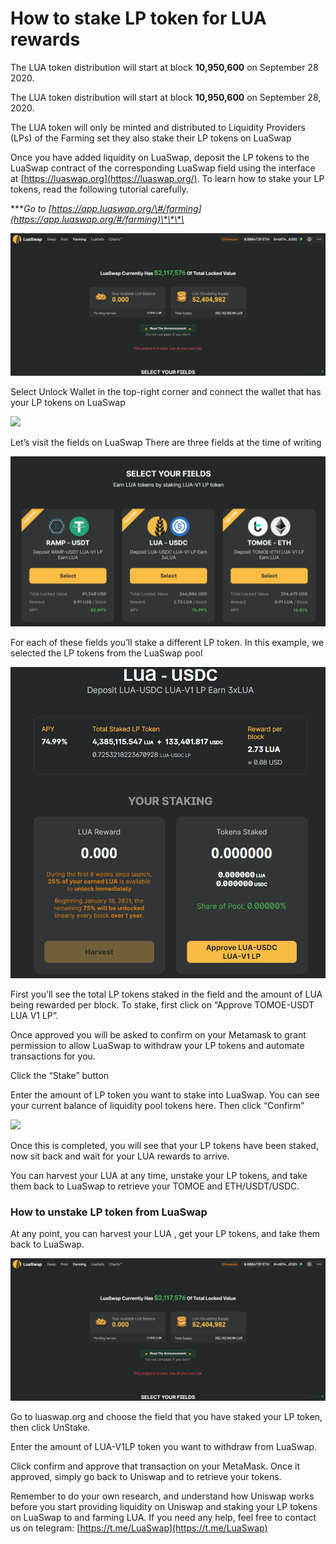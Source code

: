 # How to stake LP token for LUA rewards

The LUA token distribution will start at block **10,950,600** on September 28 2020. 

The LUA token distribution will start at block **10,950,600** on September 28, 2020. 

The LUA token will only be minted and distributed to Liquidity Providers \(LPs\) of the Farming set they also stake their LP tokens on LuaSwap 

Once you have added liquidity on LuaSwap,  deposit the LP tokens to the LuaSwap contract of the corresponding LuaSwap field using the interface at [https://luaswap.org](https://luaswap.org/).  To learn how to stake your LP tokens, read the following tutorial carefully.   
  
****Go to [https://app.luaswap.org/\#/farming](https://app.luaswap.org/#/farming)\*\*\*\*

![](../../.gitbook/assets/screenshot-2021-02-03-093348%20%281%29.png)

Select Unlock Wallet in the top-right corner and connect the wallet that has your LP tokens on LuaSwap

![](https://lh6.googleusercontent.com/jMlNA4BUd7rhwOKvCS1Lu4hAus-l774URdQ_iSJaCzNjY8WgcP50HXJ62A8dYSxJgLC571E24GGmeJHZJPCZx71GmsaojlQfgRYQYjk-yXUZUSoeIHiHLgIMN8qSdxGJrgZu3LeB)

Let’s visit the fields on LuaSwap  There are three fields at the time of writing

![](../../.gitbook/assets/screenshot-2021-02-03-093925.png)

For each of these fields you’ll stake a different LP token. In this example, we selected the LP tokens from the LuaSwap pool

![](../../.gitbook/assets/screenshot-2021-02-03-093801.png)

First you’ll see the total LP tokens staked in the field and the amount of LUA being rewarded per block. To stake, first  click on “Approve TOMOE-USDT LUA V1 LP”.

Once approved you will be asked to confirm on your Metamask to grant permission to allow LuaSwap to withdraw your LP tokens and automate transactions for you. 

Click the “Stake” button

Enter the amount of LP token you want to stake into LuaSwap. You can see your current balance of liquidity pool tokens here. Then click “Confirm”  


![](https://lh5.googleusercontent.com/9vyixhMdolzouIoS8htAGLU1X3sfYZAqLm3Isv-7VAUFFqAXXFRYdaZR66zp-feBrN9W9XJRmzzNyPDMRPAY885nOwmGDgqWm127N9NcR8719Up34HoRtT-m8B2OApSgu5wgFjtt)

Once this is completed, you will see that your LP tokens have been staked, now sit back and wait for your LUA rewards to arrive.

You can harvest your LUA at any time, unstake your LP tokens, and take them back to LuaSwap to retrieve your TOMOE and ETH/USDT/USDC.

### How to unstake LP token from LuaSwap

At any point, you can harvest your LUA , get your LP tokens, and take them back to LuaSwap.

![](../../.gitbook/assets/image%20%2890%29.png)

Go to luaswap.org and choose the field that you have staked your LP token, then click UnStake.

Enter the amount of LUA-V1LP token you want to withdraw from LuaSwap.

Click confirm and approve that transaction on your MetaMask. Once it approved, simply go back to Uniswap and to retrieve your tokens.

Remember to do your own research, and understand how Uniswap works before you start providing liquidity on Uniswap and staking your LP tokens on LuaSwap to and farming LUA. If you need any help, feel free to contact us on telegram: [https://t.me/LuaSwap](https://t.me/LuaSwap)  
  


